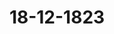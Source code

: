 ---  
schema: default  
title: 18-12-1823  
organization: Team Charlie  
notes: "<p>Description</p><p>Fünf und zwanzigste Sitzung.

Geschehen, Frankfurt den 18. December 1823.

In Gegenwart

aller in der vier und zwanzigsten Sitzung Anwesenden.

Wieder hinzugekommen war:

von Seiten der freien Städte: Herr Syndicus Dr. Gries.</p><p>§.179</p><p>Pensions= und Schuldforderung des Obersten von Mogen.

(24. Sitz. §. 185 v. J. 1822.)

Der Königlich=Baierische Herr Bundestagsgesandte, trägt Namens der Re=

clamations=Commission auf die neueste Eingabe des Obersten von Mogen zu Gedern (Zahl 28

der dießjährigen Eingaben) vor:

Der vormalige Oberrheinische Kreisoberst von Mogen habe unterm 6. Juli d. J. bei der

Bundesversammlung eine neuerliche Vorstellung eingereicht, worin derselbe vorbringe, daß

ihm die Auszahlung der auf das Großherzogthum Baden angewiesenen Rate seiner ohnehin

geringen Pension von Seite der Großherzoglich=Badischen Regierung abgeschlagen worden

sey, deren Entbehrung aber bei seiner bedrängten Lage und seinem hohen Alter ihm sehr

schwer falle; wonach er denn wiederholt bitte, ihm zum Genusse seiner vollen Pension so=

wohl, als zum Besitze seines dem ehemaligen Oberrheinischen Kreise dargeliehenen Capitals zu

verhelfen.

Was den zweiten Punct betreffe, so sey bereits in der 13. Bundestagssitzung v. J.

1820, und wiederholt in der 18. Sitzung desselben Jahres, beschlossen worden, daß sich

der Oberst von Mogen wegen Rückzahlung seines Capitals bis zur gänzlichen Auseinander=

setzung des Oberrheinischen Kreisschuldenwesens zu gedulden habe.

Hinsichtlich des ersten Punctes aber habe man in der 24. Sitzung v. 11. Juli v. J.

beschlossen, die von Seite der Großherzoglich=Badischen Bundestagsgesandtschaft abgegebene

Erklärung, wonach die Großherzoglich=Badische Regierung die Uebernahme der ihr zugewie=

senen Rate an der Pension des Obersten von Mogen ablehne, an die für das Kur= und Ober=

rheinische Kreisschulden= und Pensionswesen bestellte Subdelegations=Commission abzugeben.

Hierdurch möchte sonach der Antrag begründet seyn, auch die vorliegende neuerliche

Vorstellung des Obersten von Mogen der gedachten Commission zuzuweisen.

Sämmtliche Gesandtschaften waren damit einverstanden, daher

Beschluß:

daß die neueste Vorstellung des Obersten von Mogen an die Commission zur Ausglei=

chung des Kur= und Oberrheinischen Kreisschulden= und Pensionswesens verwiesen werde.

</p><p>§.180</p><p>Entschädigungsgesuch der ehemaligen Kurpfälzischen Erbpächter der

Gräfenauer= und Hemshöfe, wegen erlittener Kriegsschäden.

(16. Sitz. §. 104 v. J. 1823.)

Der Großherzoglich= und Herzoglich=Sächsische Herr Bundestagsge

sandte, Graf von Beust, erstattet ferneren Vortrag über das Entschädigungsgesuch der

ehemaligen Kurpfälzischen Erbpächter der Gräfenauer= und Hemshöfe, wegen erlittener Kriegs=

schäden, worin derselbe den Jnhalt der früheren und neuesten Eingaben, die in dieser hohen

Versammlung erstatteten Vorträge, die verschiedenen Erklärungen, welche die Gesandtschaf=

ten von Vaiern, Baden, Großherzogthum Hessen und Nassau in das Protokoll gelegt

haben, so wie die vorderen Bundestagöbeschlüsse wiederholt, und hiernächst folgendes Gut=

achten abgiebt:

Der vorliegende Fall scheint ganz unzweifelhaft den bekannten Bestimmungen des 30.

Artikels der Wiener Schlußacte unterzuliegen. Die Reclamanten fordern Etwas von einer

oder mehreren Deutschen Regierungen, und es ist streitig: welche die Forderung angehe?

Der Fall des angezogenen 30. Artikels, — wohlverstanden, daß die richterliche Entscheidung

über die Vorfrage, nicht über das Forderungsrecht selbst, entscheiden würde.

Gegen dieses blieben den künftig in Anspruch genommenen Regierungen alle Einwendun=

gen unbenommen.

Dieses zur Beseitigung der Zweifel der Großherzoglichen Regierungen Badens und

Hessens, wegen der Natur der in Frage liegenden Forderung, und daß sie einer landes=

gerichtlichen Erörterung nicht unterworfen werden könne. Man würde sich daher darauf

beschränken, sofort den Antrag auf Erledigung der streitigen Vorfrage zwischen den, resp.

entschädigten, hohen Regierungen der ehemaligen Rheinpfalz beider Rheinseiten, vorgängig

den gesetzmäsigen Vermittlungsversuch, zu richten, wäre nicht Großherzoglich=Badischer

Seits — und die Großherzoglich=Hessische Regierung scheint die Meinung zu theilen — die

Forderung in Frage an das ehemalige Deutsche Reich verwiesen, und auf diesen Grund

die Behauptung aufgestellt worden, daß sämmtliche Regierungen jenes ehemaligen Reichs

an der Erörterung der streitigen Vorfrage Theil zu nehmen hätten.

Die Ansicht ist unverkennbar scharfsinnig. Das ehemalige Deutsche Reich hat zwar auf=

gehört, der Deutsche Bund kann gewiß für keinen Rechtsnachfolger desselben gelten; aber wird

eine gesellschaftliche Verbindung aufgehoben, so gehen deßwegen die während derselben von

ihr eingegangenen Verbindlichkeiten nicht mit unter, sondern die ehemaligen Gesellschaftsge

nossen verhältnißmäsig (pro rata) an. Es versteht sich, daß man auch hier das Ma=

terial des Rechts nicht im Blicke habe, und dieses im zunächst vorliegenden Falle um so

weniger, je mehr die Befriedigung der an die vormalige Reichsoperationscasse gemachten

Forderungen noch in der Berathung dieser hohen Versammlung liegt.

Der — im gegenwärtigen erwähnte — Vortrag des Herrn Geheimen Raths von Lepel

in der 16. Sitzung vom 13. Mai 1822, hat bereits die Gründe angedeutet, die der Ver=

weisung der Forderung der Reclamanten an das ehemalige Deutsche Reich entgegenständen,

zugleich aber gedacht, daß den hohen Regierungen der ehemaligen Rheinpfalz die daher zu

nehmenden Einwendungen unbenommen blieben. Dieß ist unverkennbar. Es ist zugleich,

wenn auch nicht wahrscheinlich, doch denkbar, daß das Austrägalgericht über die streitige

Vorfrage zwischen den hohen Regierungen der ehemaligen Rheinpfalz sie alle frei spräche,

weil die Verpflichtung in Frage das aufgelöste Deutsche Reich berühre, und es entsteht

carum für hochgedachte Regierungen gar kein hauptsächlicher Nachtheil daraus, wenn die

oft berührte Vorfrage nur unter Jhnen ausgetragen würde, während von den Reclamanten

nie ein Anspruch gegen das ehemalige Deutsche Reich gerichtet wurde, und einleuchtet,

daß die Veiziehung aller ehemaligen hohen Genossen jenes Verbandes schon in der Form

mit einem für die Reclamanten ungemein drückenden Zeitverlust, auch anderen Schwierig=

keiten und Weitläufigkeiten, verbunden seyn würde, was dem Sinne für Gerechtigkeit und

Milde der hohen Regierungen, die die ehemalige Rheinpfalz besaßen und besitzen, am wenig=

sten entsprechen möchte.

Unter diesen Umständen dürfte der Antrag gerechtfertigt erscheinen:

hohe Bundesversammlung wolle zuvörderst aus Jhrer Mitte eine Commission zum

Versuche der Vermittlung unter den allerhöchsten und höchsten Regierungen von Bai=

ern, Baden, Großherzogthum Hessen und Nassau ernennen, und jene dazu beauftra=

gen; im Falle des Nichtgelingens jenes Ausgleichungsversuches aber, das in dem 30.

Artikel der Wiener Schlußacte festgestellte Verfahren unter den allerhöchst= und höchst=

gedachten Regierungen einleiten.

Der loco dictaturae zu druckende Vortrag wurde diesem Protokolle unter Zahl 22

angefügt.

Bei der hierauf gestellten Umfrage, machte die Königlich=Preussische Gesandt

schaft den motivirten Antrag, diesen Gegenstand vordersamst, unter Anberaumung einer

kurzen Frist, zur Jnstructions=Einholung und hierauf zu gründender Abstimmung auszusetzen,

worauf sich sämmtliche Stimmen zu dem

Beschlusse

vereinigten:

daß sowohl über die Erklärung der Großherzoglich=Badischen Bundestagsgesandtschaft

in der 15. dießjährigen Sitzung, als auch über den in dem Vortrage des Herrn Referenten

enthaltenen Antrag, mit Rücksicht auf die loco dictaturae abzudruckende Aeusserung der

Königlich=Preussischen Gesandtschaft (Beilage Ziffer 23), am 19. Februar künftigen Jah=

res abzustimmen sey.</p><p>§.181</p><p>Besoldungs= und Pensions=Rückstände der zum vormaligen Reichskam

mergerichte gehörenden Personen betreffend.

(21. Sitz. §. 133 d. J.)

Präsidium wolle, in Folge Beschlusses der 17. dießjährigen Sitzung (§. 107), das

Protokoll zur Abgabe der noch rückständigen Abstimmungen über die Besoldungs- und

Pensions=Rückstände der Reichskammergerichts=Jndividuen eröffnen.

Würtemberg. Seine Königliche Majestät haben Sich schon früher für möglichst

liberale Behandlung der reichskammergerichtlichen Sustentationssache erklärt. Wenn daher

gleich hinsichtlich der ersten, in dem Commissionsberichte vom 15. Juli dieses Jahres auf

geworfenen Frage: wem und wie viel an Rückständen bezahlt werden solle?

nicht jede der bezeichneten vier ersten Classen dieselben Rücksichten in Anspruch nehmen kann;

so sind Allerhöchstdieselben doch geneigt, einer zu Stande kommenden Vereinigung

zur Befriedigung der im Commissionsberichte angeführten, übrigens aber noch genau zu

prüfenden und nach Umständen zu berichtigenden, Rückstandsforderungen jener vier Classen

beizutreten.

Dagegen hat man in Beziehung auf die unter Num. 5 des Commissionsberichtes auf=

geführte Ersatzforderung des Grafen Reigeröberg zu bemerken, daß die, Würtemberg betref=

fende Rate schon im Jahre 1818 vollständig an denselben berichtigt worden ist, mithin

eine weitere diesseitige Theilnahme an den von einigen Bundesstaaten noch nicht übernom=

menen Veiträgen nicht in Anregung kommen kann.

Was sodann die zweite, im Commissionsberichte aufgeworfene, Frage betrifft; auf

welchem Wege die übernommen werdenden Rückstandsforderungen ge

deckt werden sollen? so weisen sowohl die gepflogenen früheren Verhandlungen, als

der Bundestagsbeschluß vom 14. Juli 1817, §. 3, auf die bis zu Ende des Jahres 1816

einzuzahlen gewesenen Beiträge (Kammerzieler) als das zunächst liegende Deckungsmittel

hin. Es wird dieses, neben Benutzung der weitern, in der Königlich=Sächsischen Abstim=

mung zum Protokolle der 18. Sitzung vom 26. Juni dieses Jahres nachgewiesenen Activ=

ausstände und Cassenvorräthe, um so weniger übergangen werden können, als nach dem

Commissionsberichte gerade darin, daß so bedeutende Summen dieser Beiträge im Rück=

stande haften, der Grund der Entstehung der jetzt noch zu deckenden Forderungen liegt.

Wenn nun auch davon ausgegangen wird, daß einzelne dieser Rückstände durch Um=

stände zu rechtfertigen seyn dürften, mit welchen eine vollständige Nachzahlung nicht verein=

bar wäre; so trifft dieses doch voraussichtlich nicht bei dem größeren Theile zu, auf jeden

Fall aber ist dieses noch Gegenstand näherer Untersuchung und einer einzuleitenden möglichst

abgekürzten Liquidation.

Der Besorgniß eines, hiermit verbundenen, unbestimmten und für die Betheiligten be=

drückenden Aufschubs, würde am leichtesten eine Vereinigung sämmtlicher Bundesstaaten be=

gegnen, wodurch einem aus der Mitte derselben zu wählenden und in den Personen der

betreffenden Bundestagsgesandten in Frankfurt zusammentretenden Ausschusse von fünf Bun=

desgliedern, die Befugniß zu einem abgekürzten Liquidations=Verfahren übertragen würde.

Dieses könnte damit beginnen, daß eine genaue Aushebung der jedem Bundesstaate auf=

zurechnenden Rückstände eingeleitet und damit sogleich eine besondere Nachweisung der Be=

gründung derselben im Einzelnen, unter Bezeichnung der Landestheile, auf welchen, und der

Zeit, für welche sie haften, verbunden würde. Jede Bundesregierung würde sich über das

ihr zugehende Rückstands=Verzeichniß binnen einer kurzen Frist von etwa drei Monaten er=

klären, und in Fällen, wo die Liquidität wirklich zweifelhaft oder bestritten ist, zugleich die

Summe, welche sie im Vergleichswege anbieten will, bezeichnen.

Nach Eingang sämmtlicher Erklärungen, oder Ablauf jener Frist, würde die aufgestellte

Commission die nach Ergebnis der eingegangenen Erklärungen etwa noch besondern Zwei=

feln unterliegenden allgemeinen und durchgreifenden Grundsätze, mit Ausschluß jeder künf=

tig daraus etwa abzuleitenden analogen Anwendung in anderen Fällen, feststellen und solche

der engern Versammlung sofort zur Genehmigung vorlegen.

Protok. d d. Bundesvers. XV. Bd.

Nach Ablauf der auf die ertheilte Genehmigung der aufgestellten Grundsätze folgenden

sechs Wochen, würde sodann die Commission die Liquidität der Rückstandsposten der einzelnen

Bundesstaaten entweder durch Annahme eines der Verbindlichkeit entsprechend erachteten Aner=

bietens des betreffenden Bundesstaates, oder durch eine, nach den aufgestellten allgemeinen

Grundsätzen ausgesprochene, compromissarische Entscheidung definitiv erledigen.

Erst wenn auf diesem, oder einem ähnlichen, möglichst abgekürzten Wege die als liquid

anzunehmende Totalsumme der Kammerzieler=Rückstände bis 1816 incl. genau bestimmt

und der Bestand der disponibeln Ausstände überhaupt festgestellt ist, wird ein definitiver

Beschluß über die Ausdehnung, in welcher die vorliegenden Forderungen zur Berichtigung

anerkannt werden wollen, gefaßt, das etwa noch auf andere Weise zu deckende Deficit be=

stimmt und der Concurrenzfuß festgesetzt werden können, wozu inzwischen die provisorische

Bundesmatrikel sich in verschiedenen Beziehungen vorzugsweise empfehlen dürfte.

Kurhessen. Die Gesandtschaft befinde sich noch ohne Jnstruction.

Großherzogthum Hessen. Die Gesandtschaft ist von ihrem höchsten Hofe be=

auftragt, in Bezug auf den in der 25. Sitzung vom 15. Juli 1822 vorgetragenen, §. 197

des Protokolls erwähnten Commissionsbericht, die Besoldungs- und Pensions-Rückstände der

Reichskammergerichts=Individuen betreffend, sich in nachstehender Weise zu erklären:

Die I. Classe der Jndividuen, von welchen die Frage ist, besteht aus den besolde=

ten Mitgliedern des Kammergerichts.

Daß diese einen rechtlich begründeten Anspruch auf Zahlung ihrer Besoldungsrückstände

haben, unterliegt keinem Zweifel. Da indessen ihre Besoldungen bekanntlich auf die Kam=

merzieler radicirt waren; so haftet jener Anspruch zunächst auf den rückständigen Kammer

zielern, und es entspricht daher dem erwähnten Rechte der besoldeten Cameralen die Ver=

pflichtung zur Nachzahlung der bis zu Ende des Jahres 1816 rückständigen Kammerzieler, -

eine Verpflichtung, die an sich so klar ist, daß irgend ein Widerspruch dagegen sich wohl

nicht erwarten läßt.

Die Vertheilung der Besoldungsrückstände auf die Bundesstaaten, nach Maaßgabe der

bestehenden Bundesmatrikel, wäre eben so viel, als einen neuen nicht verpflichteten Schuld

ner an die Stelle des noch vorhandenen verpflichteten substituiren.

Hiernach wäre die Liquidation und Zahlung der bis zu Ende 1816 erwachsenen Kam

merzieler=Rückstände zu beschliessen, worauf auch bereits in mehreren zum dießjährigen Pro

tokolle gekommenen Abstimmungen angetragen worden ist.

Es ist freilich unverkennbar, daß sich der Liquidation sehr bedeutende Schwierigkeiten

entgegenstellen.Die Commission hat in ihrem mit großer Umsicht und Genauigkeit abgefaßten Berichte

darauf aufmerksam gemacht, und hierdurch den Wunsch, durch andere Auskunftsmittel solche

zu umgehen, genügend motivirt.

Wenn indessen die betheiligten Staaten, zu welchen anerkanntermaßen das Großherzog=

thum Hessen nicht gehört, über irgend eine schleunige Beendigung der vielfach bei der Li=

quidation vorkommenden Anstände sich vereinigen wollten, so würde man doch zum Ziele

gelangen. Vielleicht würde es zweckmäsig befunden, die Form zu wählen, daß eine, aus

Mitgliedern der Bundesversammlung zusammengesetzte, schiedsrichterliche Commission, entwe=

der für jeden einzelnen streitigen Punct, oder für alle Puncte dieser Art, ein= für allemal

in beliebiger Weise beistimmt, nach Recht und Billigkeit darüber zu entscheiden hätte.

Von dem Resultat dieser Operation würde dann zunächst die Befriedigung der ersten

Classe durch unmittelbare Hinweisung an die betreffenden Staatscassen abhangen.

Jn die II. und III. Classe setzt der Commissionsbericht die Canzleipersonen. Der

hierauf sich beziehende Commissionsvorschlag ist durch Rücksichten, sey es der Humanität

und Billigkeit, sey es des Rechts, so wohl begründet, daß man, unter der Voraussetzung

der allgemeinen Annahme, demselben beizustimmen erbötig ist.

Auf Hinweisung an diejenigen Staaten, welche zur kammergerichtlichen Sustenta

tionscasse beizutragen hatten, glaubt man darum nicht eingehen zu können, weil hier nicht

von Zahlungen, welche dieser Casse obliegen, die Rede ist. Uebrigens möchte vor allem es

darauf ankommen, ob die Stimmenmehrheit sich für Liquidation und Nachzahlung der

Kammerzieler=Rückstände vereinigen werde.

Jn diesem Falle wäre es wohl am räthlichsten, das Resultat der Liquidation abzu=

warten, um zu sehen, ob und wie viel von den Rückständen nach Befriedigung der ersten

Classe übrig bleibe, indem die Verwendung des etwa sich ergebenden Restes zu Gunsten der

Canzleipersonen wohl unbedenklich zugegeben werden würde.

Bis dahin könnte auch die Vereinigung über das Maaß der Befriedigung ausgesetzt

bleiben. Vorläufig will man jedoch bemerken, daß ein rechtlicher Grund zur vollstän=

digen Berichtigung der vor 1804 entstandenen Rückstände nicht vorzuliegen scheint.

Bekanntlich waren diese rückständigen Besoldungstheile auf die Taxgefälle angewiesen,

die schon seit 1768 nicht mehr zur vollständigen Befriedigung hinreichten.

Da es nun jedenfalls sehr zweifelhaft ist, ob, wenn das Deutsche Reich fortbestanden

hätte, dasjenige noch geschehen wäre, was von 1768 bis 1806 nicht erfolgte, nämlich die

Ausmittlung eines Zahlungsfonds; so kann man gewiß durch eine jetzt erfolgende, im Be

trag reducirte Zahlung das Maaß der Gerechtigkeit und Billigkeit für erschöpft halten.

Anders verhält es sich mit den seit 1804 entstandenen Rückständen, indem die Fürsorge

des damaligen Kurfürsten Reichserzkanzlers bewirkt hatte, daß bei fortgewährtem Bestande

des Reichskammergerichts diese Rückstände allmählig bezahlt worden wären.

Ein völlig genügender Grund zur Begünstigung der lebenden Canzleipersonen vor den

Erben der verstorbenen, hinsichtlich der vor 1804 entstandenen Rückstände, möchte in den frü=

her einmal dafür angeführten Neben=Emolumenten und in dem Aufhören des Genusses dersel

ben seit 1806, nicht zu finden seyn, weil solche rein zufällig gewesen zu seyn scheinen.

Jedenfalls aber werden die seit 1804 entstandenen Rückstände, welche die Erben des

am 16. April 1815 verlebten Protonotars Eder und des am 5. April 1816 gestorbenen

Lesers Dielmann zu fordern haben (Seite 2 der Beil. zum Prot. der 12. Sitz. v. 20.

Februar 1817), den übrigen seit 1804 entstandenen Rückständen zu assimiliren seyn.

Die Kammergerichtsboten, im Commissionsberichte zur ersten Classe gerechnet, dürften

eher in die zweite gehören.

Zur IV. Classe — die Advocaten und Procuratoren umfassend — beschränkt man sich

auf die Bemerkung, daß eine vollkommene Verbindlichkeit zur Bezahlung der hier befragten

Summe nicht vorhanden ist, daß daher, was etwa hievon gezahlt werden sollte, nach der

Bundesmatrikel zu vertheilen wäre.

Zu V. — die Forderung des Herrn Grafen von Reigersberg betreffend — bemerkt man,

daß, da solche für den Antheil des Großherzogthums Hessen berichtigt ist, eine nochmalige

diesseitige Theilnahme daran nicht verlangt werden kann.

Dänemark, wegen Holstein und Lauenburg. In der 25. Sitzung von 1822

wurde der Beschluß gefaßt, den gutachtlichen Commissionsbericht über die in Anspruch genom=

menen Besoldungs= und Pensions=Rückstände der zum vormaligen Reichskammergerichte gehö=

renden Jndividuen den höchsten Regierungen zur Jnstructions=Ertheilung vorzulegen.

Diesem zufolge ist der Königliche Gesandte zu nachstehender Erklärung angewiesen worden.

Die im Jahre 1816 bei dieser hohen Versammlung angebrachten Gesuche der oben er=

wähnten Jndividuen, umfassen einen zwiefachen Gegenstand, nämlich: angebliche bis zu

Ende des Jahres 1816 begehrte Gehalts= und Pensions=Rückstände, und Feststellung einer

lebenslänglichen Pension, angerechnet vom Jahre 1817.

Die höchst traurige Lage verschiedener dieser Jndividuen, machte es wünschenswerth,

selbst dringend, den zweiten Gegenstand baldigst und mit höchster Milde zu erledigen zu

suchen, und daher nicht tief in die Erörterung der Rechtsgründe einzudringen, die zu Be=

stimmung einer lebenslänglichen Pension von ihnen zway angegeben wurden, allein von

denen verschiedene eine genauere Prüfung wohl nicht erlauben konnten.

Durch die Milde und Gnade sämmtlicher Deutschen Regierungen wurden diese Pensionsge=

suche, auf die freigebigste Weise, mittelst Beschlusses vom 14. Juli 1817, regulirt, nach welchem

nicht nur allen früher mit Gehalt versehenen Personen, ohne die Dauer ihrer Anstellung

in Anschlag zu bringen, derselbe als Pension ungekürzt gelassen wurde, einigen sogar eine

erhöhete ertheilt ward, sondern auch vielen, die keinen Gehalt bezogen hatten, lebensläng=

liche Pensionen bewilligt wurden.

Seine Majestät der König haben ohne Unterlaß hierzu mitgewirkt; Allerhöchstdieselben

haben nach Auflösung des Deutschen Reichs, selbst in den Zeiten, in denen das Herzogthum

Holstein von fremden Truppen überzogen war, bis zu Ende des Jahres 1816, alle Ma=

trikularbeiträge für dasselbe leisten, selbst anfangs 1817 mehr als das Doppelte derjenigen

Summe zahlen lassen, die zur Sustentation der kammergerichtlichen Jndividuen von dieser

hohen Versammlung als ein subsidium charitativum in Vorschlag gebracht worden war;

und haben sogar in der 39. Sitzung von 1817 Allerhöchstihre Bereitwilligkeit erklären lassen,

die Holstein als Pensionärs zugedachten Personen übernehmen zu wollen, sollte auch die

Naturalvertheilung derselben nicht allgemein beliebt werden.

Seine Majestät der König haben mithin nicht nur alle Verpflichtungen des Herzog=

thums Holstein, selbst in den dieses Land schwer drückenden Zeiten, erfüllen lassen, son=

dern auch der Stimme der Gnade und der Freigebigkeit ausschließlich Gehör gegeben, so

lange davon die Rede war, verdiente und hülfsbedürftige Männer, ohne genaue Erörterung

der behaupteten Rechtsgründe, von drückenden Nahrungssorgen zu befreien.

Durch den Beschluß vom 14. Juli 1817 ist dieses erreicht worden; die Alimentation

derselben ist für ihre Lebenszeit auf die freigebigste Art gesichert, und es ist daher nur noch

die Rede von dem ersten Gegenstande ihres Gesuches, nämlich von Berichtigung angeblich

rückständiger Gehalte und Pensionen.

Je mehr die hohe Versammlung schon längstens erkannte, daß die zu Berichtigung

jener Ansprüche erforderlichen Mittel beschränkt sind, und der vorliegende Commissionsbe=

richt dieses noch näher entwickelt, desto mehr wird es Pflicht der Gerechtigkeit, die Rechts=

gründe zu prüfen, auf welche jene Ansprüche gestützt werden. — Von diesem Gesichtspuncte

ist eine hohe Versammlung auch ausgegangen, indem sie in dem erwähnten Beschlusse die

Erörterung der Rechtsgründe ausdrücklich vorbehalten hat. Es ist kein Grund vorhanden,

von diesem Beschlusse abzuweichen und jene Bestimmung unerledigt zu lassen; bis jetzt ist

sie jedoch noch nicht vollständig erfüllt worden, und mehrere Fragen scheinen einer näheren

Prüfung noch unterworfen werden zu müssen. So z. B. ob der Reichsdeputations=Haupt=

schluß von 1803 auf die Reclamanten, wie sie es behaupten, auch wirklich anwendbar seyn

könne, wiewohl er drei Jahre vor Auflösung des Kammergerichts gefaßt worden ist, und

desselben auch entfernt nicht erwähnen konnte? ob durch von dem Fürsten Primas einseitig

bestimmte Gehalte und Pensionen den Regierungen irgend eine rechtliche Verbindlichkeit auf

gelegt werden konnte?

Da nun erst, nach einer genauen Prüfung aller Rechtsgründe, der nothwendige Be=

darf zu Befriedigung der rechtlichen Ansprüche ausgemittelt werden kann, und Seine Ma

jestät der König, die alle frühere Verbindlichkeiten auf das genaueste erfüllt haben, nicht

gemeint seyn können, neue Lasten zu übernehmen, wozu keine rechtliche Verpflichtung vor

liegen möchte; so ist die Königliche Gesandtschaft angewiesen worden, darauf anzutragen:

daß die im Beschlusse vom 14. Juli 1817 vorbehaltene Erörterung der Rechtsgründe noch

näher vorgenommen werden möge, um so mehr, als schon jetzt es höchst wahrscheinlich ist,

daß, wenn auch nur ein Theil der in dem Commissionsberichte bezeichneten Matrikular

Rückstände für exigibel, und einige Ansprüche für unbegründet erachtet werden sollten, die

vorhandenen Mittel hinreichend seyn dürften, die gerechten Ansprüche zu befriedigen, ohne

der Gesammtheit neue Lasten aufzubürden.

Zu solchen, nach den Ansichten der Königlichen Regierung unbegründet erscheinenden,

Forderungen dürfte auch die des Herrn Grafen von Reigersberg gehören. Wenn endlich

die Königliche Regierung, selbst nach Auflösung des Kammergerichts, und bis zu dem Ende

von 1816, alle Matrikularbeiträge geleistet, und eine Verbindlichkeit zu Befriedigung der An

sprüche des Herrn Grafen von Reigersberg nie anerkannt hat, so hat es dieselbe befremden

müssen, in der Königlich-Baierischen Abstimmung sich als im Rückstande mit einer im

Rechte begründeten Schuld aufgeführt zu sehen, und der Königliche Gesandte ist ange=

wiesen, sich dagegen auf das bestimmteste zu verwahren.

Niederlande, wegen des Großherzogthums Luxemburg. Gleichwie der

König, mein Herr, dieser Angelegenheit, von dem Augenblicke an, als die Bundesver

sammlung sich damit zu beschäftigen berufen war, nicht allein Seine ganze Aufmerksamkeit,

sondern auch die wohlwollendste Theilnahme geschenkt haben; so auch sind Seine Majestät

jetzt, wo es sich um gänzliche Erledigung derselben handelt, von gleichen Gesinnungen

durchdrungen; und Allerhöchstsie versprechen Sich, daß es dieser hohen Versammlung — geleitet

von Ansichten der Billigkeit und großmüthiger Fürsorge, zur Ehre des Deutschen Namens

und der alten Deutschen Reichsverfassung, aus welcher der betreffende Gegenstand auf uns

übergegangen ist- gelingen werde, solchen zu einem gemeinsam entsprechenden Endresultate

zu fördern und hinzuführen.

Wohl ist es zu wünschen, und eine heilige und schöne Pflicht der Bundesregierungen,

so wie deren hier versammelten Organe, dahin zu wirken, daß die billigen Forderungen

an unsere Zeit befriedigt werden; und die Acten der Bundesversammlung liefern das er=

freuliche Resultat, daß der Geist der Gerechtigkeit, wie der des menschenfreundlichsten Wohl=

wollens vorgeleuchtet habe. Möge er immerdar und hauptsächlich bei den wenigen, noch

übrigen, Hauptanforderungen vorherrschen! um so zuverlässiger wird dabei jene goldne

Mittelstraße beobachtet werden, auf welcher keine zudringliche, unstatthafte Zumuthung auf=

kommen kann, ohne durch ein angemessenes, gewissenhaft begründetes, standhaftes Festhalten

an dem guten Rechte in die gehörigen Schranken und in ihre natürlichen Grenzen verwiesen

zu werden.

Jn dem vorliegenden Falle findet sich der Großherzoglich=Luxemburgische Bundes=

tagsgesandte berufen, sich dem eben so klaren, als zu bestimmten und erschöpfenden Sätzen

anleitenden, Königlich=Sächsischen Voto im §. 114 der 18. dießjährigen Sitzung, seinem

ganzen Umfange nach, anzuschliessen. Es möchte wohl nicht zu bezweifeln seyn, daß, wenn

in solcher Art der betreffende Gegenstand nochmals näher in Betrachtung gezogen und be=

leuchtet werden würde, die Gründe eigentlicher Berechtigung für die Betheiligten immer

mehr hervortreten werden. Auch das Maaß der Billigkeit wird darin eine Grenze finden.

Was Activum sey, ist zwar im Allgemeinen bekannt; nicht aber was als exigibel angesehen

oder verworfen werden müsse.

In eventum hat sich der Gesandte nun besonders dafür zu erklären, daß Seine Ma=

jestät, wenn die Uebernahmssumme demnächst wird ausgemittelt seyn, in dieser Hinsicht

nur allein den dermaligen Matrikularfuß als einzig anwendbar anzuerkennen vermögen.

Ausserdem aber will der König, um zur befinitiven und baldigen Erledigung der gan=

zen Angelegenheit möglichst beizutragen, sowohl zur vollen Deckung der als Rückstand für

Luxemburg aufgeführten und angegebenen Summe, als auch zur Befriedigung der, wenn

schon streng rechtlich nicht gegründeten, Gräflich-Reigersbergischen Forderung, ohne alle

weitere Consequenz und Präjudiz, ein= für allemal und zu diesem zwiefachen Zwecke, eine

runde Summe von 1000 Fl. rhein. huldreichst übernehmen, wenn und sobald von Seiten

sämmtlicher Bundesstaaten eine gleiche Geneigtheit wird ausgesprochen, und die Angelegen=

heit überhaupt, nach unmaaßgeblicher Anleitung der in der Königlich=Sächsischen Abstim=

mung specificirten Anhaltspuncte, als vollkommen ins Reine gestellt erscheinen wird.

Großherzoglich= und Herzoglich=Sächsische Häuser. Der Gesandte ist

angewiesen, der Königlich=Sächsischer Seits in der 18. Sitz. §. 114, über die Nothwendig=

keit einer näheren Uebersicht der fraglichen Forderungen und der zu deren Befriedigung vor=

handenen Mittel, erfolgten Erklärung beizutreten, jedoch zu jeder neuen Anlage, deren

es ohnehin nicht bedürfen würde, die Beiträge abzulehnen.Braunschweig und Nassau: stimmt für die Curie wie Hanover, mit dem Be=

merken, die Ansicht der Herzoglich=Nassauischen Regierung gehe dahin, daß dieser Gegen=

stand in drei Fragen zerfalle:

1) ob die Verwendung der rückständigen Kammerzieler und Zinsen der Sustentations=

Casse=Capitalien zur Deckung der reclamirten Pensionsrückstände alo Grundsatz anzuerken=

nen sey?

2) ob der Souverain die Verbindlichkeit zur Zahlung derjenigen Kammerzieler=Rück

stände, welche auf die vormaligen, späterhin mediatisirten Reichsstände fallen, vorbehaltlich

seiner deßfallsigen Ansprüche an die Standesherren, zu übernehmen habe? und

3) ob der noch etwa erforderliche Zuschuß zu diesen Rückständen nach der jetzigen

Bundesmatrikel geschehen soll, oder nach der früheren Matrikel, wie sie nach dem Lüne

viller Frieden und nach dem Reichsdeputations=Schlusse v. 1803 noch in Anwendung gewesen,

zum Grunde zu legen sey?

Auf die erste und zweite Frage äussere sich Nassau bejahend; auf die dritte aber dahin,

daß die Berichtigung nach der alten Reichsmatrikel geschehe.

Mecklenburg=Schwerin und Mecklenburg=Strelitz. Gesandter wird sich

beeilen, die Abstimmung nachzubringen.

Oldenburg, Anhalt und Schwarzburg: werden um so weniger in dem

Falle seyn, daß bei ihnen eine Verbindlichkeit zu ferneren Beiträgen angenommen

werden kann, als noch in dem in der 25. Sitzung v. 15. Juli 1822 über die vorliegende

Angelegenheit erstatteten Commissionsvortrage die benannten Staaten unter denjenigen

aufgeführt worden, welche mit Kammerzielern bis zum 31. December 1816 nicht im Rück

stande geblieben. Eben so ist der diesseitige Beitrag zu dem Vorschusse des Grafen von

Reigersberg vor längerer Zeit berichtigt.

Dennoch kann die Gesandtschaft die Geneigtheit ihrer höchsten Committenten erklären,

nach Maaßgabe des zweiten Commissionsvorschlages, die S. 772 des Prot. ausgewor=

fenen Beiträge zu einer allgemeinen matrikularmäsigen Ausschreibung von 50,000 Fl.

zu entrichten, wenn die Erklärungen der übrigen Staaten, namentlich auch wegen Ue=

bernahme der zu 27,795 Fl. 47 Kr. berechneten Rückstände der besoldeten Kammergerichts

personen, es möglich machen, die Angelegenheit auf diesem Wege durch allgemeines Ein=

verständniß völlig zu erledigen.

Was die Ansprüche der Advocaten und Procuratoren betrifft, wird man sich, nach Lage

der Sache, die nähere Aeusserung noch vorbehalten können.

Hohenzollern, Liechtenstein, Reuß, Schaumburg=Lippe, Lippe und

Waldeck. Der Gesandte der 16. Stimme zeigt für Hohenzollern=Hechingen an,

daß Seine Durchlaucht dem Antrage, die Rückstände nach der Matrikel leisten zu lassen, wenn

die Mehrheit sich dafür ausspricht, beitreten; Höchstihren Beitrag zu dem Vorschusse des Herrn

Grafen von Reigersberg haben Höchstdieselben schon vor geraumer Zeit entrichten lassen,

Seine Durchlaucht, der Fürst zu Hohenzollern=Sigmaringen, finden, was den

ersten Theil des Commissionsberichts betrifft, angemessen, daß die Rückstände für die besolde=

ten Mitglieder des Kammergerichts, die rückständigen Gehalte für das noch lebende Canzlei=

personale, und die rückständige Besoldung verstorbener Canzleipersonen bezahlt werden. Seine

Hochfürstliche Durchlaucht erachten in Rücksicht auf die Gerechtigkeit der Forderung, und die

bedrängte Lage der Witwen und Erben, nicht einmal dem Rechte angemessen, daß bei den letz=

tern Rückständen eine Reduction eintrete.

Vielmehr würde die in Antrag gebrachte Herabsetzung für die Forderung der Advocaten

und Procuratoren in Anwendung zu bringen seyn, da diese nicht unter die Besoldeten gehören.

Zu der in Anregung gebrachten Forderung des Herrn Grafen Reigersberg, ist der dies=

seitige Beitrag schon lange geleistet.

Jn Beziehung auf die zweite Frage:=

wie diese rückständigen Forderungen in der Wirklichkeit zu decken seyen?

sind Seine Hochfürstliche Durchlaucht den Anträgen der Commission, besonders wegen einer

nach der Bundesmatrikel vorzunehmenden Repartition, vollkommen beigetreten, so weit diese

Reste nicht eventuell von Baiern und Würtemberg übernommen werden.

Die diesseitigen Schuldigkeiten an Kammerzielern bis 1816 sind vollständig berichtigt.

Was hieran aussteht, gehört unter die widersprochenen illiquiden Ansätze, welche der Gegen=

stand eines veralteten und unentschiedenen Processes geworden sind. Es ist darüber schon

in der diesseitigen Abstimmung vom 19. Juni 1817 (36. Sitz.) Erwähnung gemacht, und

aus diesem Grunde darauf angetragen worden, daß die noch erforderlichen Beiträge, so weit

Seine Hochfürstliche Durchlaucht hierzu concurriren sollen, nicht nach der vormaligen Ord=

nung der Kammerzieler, sondern nach der Bundesmatrikel umgelegt werden mögen, indem

man sich hierorts gegen die erstere in obiger Beziehung verwahren müßte.

Mit dieser einzigen Beschränkung, sind Seine Hochfürstliche Durchlaucht übrigens voll=

kommen bereit, allen jenen Anträgen beizutreten, welche zu endlicher Beruhigung einer,

großentheils auf strenger Gerechtigkeit beruhenden, Reclamation gereichen mögen. Sie

wollen Sich jedoch darüber, da dieser Gegenstand zu fernerer Berathung gelangen wird,

Jhre endliche Erklärung vorbehalten.

Protok. d. d. Bundesvers. XV. Bd.

Hierauf wurde

beschlossen:

die vorliegenden, so wie die noch ferner eingehenden Abstimmungen an die betreffende

Commission abzugeben, um, auf den Grund derselben, möglichst bald weitere Vorschläge zu

endlicher Erledigung dieser Angelegenheit zu machen.</p><p>§.182</p><p>Des Kur= und Oberrheinischen Kreises Pensions= und Schuldenwesen,

insbesondere das Pensionsgesuch des Christian Joseph Dieze, als

vormaligen General=Münzwardein, betreffend.

(21. Sitz. §. 131 d. J.)

Jn Folge Beschlusses der 21. dießjährigen Sitzung (§. 131) wurden über das Pen

sionsgesuch des Christian Joseph Dieze, als vormaligen General=Münzwardein, die rück=

ständigen Erklärungen zu Protokoll gegeben, von

Baden. Die Großherzogliche Gesandtschaft ist angewiesen, sich jeder weitern Aus=

führung darüber zu enthalten, daß dem Pensionsgesuche des Christian Joseph Dieze, als

vormaligen Münzwardein des Kur= und Oberrheinischen Kreises, überall nicht das strenge

Recht zur Seite stehe.

Die in der 55. Sitzung des Jahres 1817 (§. 409) abgegebene Erklärung des Groß

herzoglichen Hofes ist in dieser Beziehung auch jetzt noch so maaßgebend, daß sie jede

Wiederholung überflüssig macht, besonders, da sich auch die Herren Bundestags=Referenten

in ihrem in der 5. dießjährigen Sitzung (§. 36) erstatteten Vortrage hiermit einverstanden er=

klären. Es würde sich daher nur noch fragen können, in wie fern die Großherzogliche

Regierung gesonnen sey, den Billigkeitsgründen Gehör zu geben, die sowohl von Seiten

der Commission, als der Herren Bundestags=Referenten für die Pensionirung des Recla=

manten angeführt worden sind.

Was diese Frage betrifft, so hat die Großherzogliche Gesandtschaft das Bedauern

ihres höchsten Hofes auszudrücken, daß derselbe sich ausser Stand befinde, dem ihm dieser=

halb gemachten Ansinnen zu entsprechen. Zugleich ist sie beauftragt, dasjenige zu wieder=

holen, was sie in Bezug auf ein ganz ähnliches Pensionsgesuch des Obersten von Mogen

in der 20. Sitzung v. J. 1822 (§. 169) der hohen Bundesversammlung vorzutragen die

Ehre hatte.

Dem zufolge drückt die Gesandtschaft den angelegentlichen Wunsch aus, daß das

Großherzogthum Baden, das sich gleichfalls zu den Gläubigern des Kur= und Ober=

rheinischen Kreises zählt, in Zukunft zum mindesten mit Anforderungen zu provisorischer

Uebernahme fernerer Lasten verschont bleiben, und daß vielmehr die Lösung aller ähnlichen

Fragen in der definitiven Regulirung dieser so lange verzögerten Sache gefunden werden möge.

Kurhessen. Die günstigen Erklärungen, welche von mehreren, durch den Beschluß

der Bundesversammlung vom 6. März d. J. hierzu veranlaßten Regierungen (§. 83, S. 149

des dießjähr. B. T. Prot.) für die Bewilligung eines dem Münzwardein=Adjunct Chr.

Jos. Dieze, vom Anfange dieses Jahres an bis zu erfolgter Entscheidung über seine Pen=

sions=Reclamation, zu entrichtenden Unterhaltsbetrag von 800 Fl. erfolgten, sind sämmtlich

von dem Umstande abhängig gemacht und bedingt worden:

daß alle übrige betheiligte Regierungen ihre Rate ebenfalls bewilligen würden.

Da nun aber von der K. Preussischen verehrlichen Gesandtschaft in der 21. Sitz. (§. 131

Prot.) erklärt worden ist, daß man sich in der Hoffnung einer baldigen Erledigung

des

des Ober= und Kurrheinischen Kreisschuldenwesens veranlaßt finde, die angetragene proviso=

rische Bewilligung, von der jetzo die Rede ist, bis zu der vorgängig nöthigen befinitiven Re=

gulirung des Concurrenzbetrags auszusetzen; so ist Kurfürstliche Gesandtschaft angewiesen

worden, dieser Erklärung auch ihres Orts, und zwar um so mehr beizutreten, als überhaupt

der Anspruch des Reclamanten auf eine Pension noch nicht anerkannt, vielmehr von Seite

der Großherzoglich=Badischen Regierung §. 409 S. 808 des Prot. v. J. 1817 widersprochen

worden ist, und die provisorische Bewilligung eines Theils derselben für eine vorläufige An=

erkennung des Anspruchs angesehen werden möchte, während die Frage: ob der Reclamant

überhaupt Pension zu verlangen berechtigt sey? bei der zu Regulirung dieser Gegenstände ange=

ordneten Commission noch nicht hinlänglich instruirt, also noch weniger entschieden und vor

erst noch zu der Erörterung bei dieser letzteren geeignet ist.

Braunschweig und Nassau für Nassau: erklärt seine Bereitwilligkeit, die für

dasselbe begutachtete Rate mit 80 Fl. an der dem Münzwardein Dieze zugedachten Un=

terstützung vorläufig auszahlen zu lassen, in so fern alle übrigen betheiligten Staaten der

angetragenen Verwilligung ebenfalls beistimmten.

Hierauf wurde

beschlossen:

die Entscheidung über das Gesuch des Christian Joseph Dieze bis zur definitiven Erledi=

gung des Pensions= und Schuldenwesens auszusetzen; übrigens aber bei dieser Gelegenheit

die subdelegirte Commission zur Auseinandersetzung des Kur= und Oberrheinischen Kreises

Pensions= und Schuldenwesens durch die betreffenden Gesandtschaften zu ersuchen, über den

Stand ihrer Verhandlungen sobald als möglich Bericht zu erstatten.

Folgen die Unterschriften.</p>"  
resources:  
- format: png  
  name: Page 613 [179].png  
  url: ../../Protokolle_BV_15_1823/18-12-1823/Page 613 [179].png  
- format: png  
  name: Page 614 [179-180].png  
  url: ../../Protokolle_BV_15_1823/18-12-1823/Page 614 [179-180].png  
- format: png  
  name: Page 615 [180].png  
  url: ../../Protokolle_BV_15_1823/18-12-1823/Page 615 [180].png  
- format: png  
  name: Page 616 [180-181].png  
  url: ../../Protokolle_BV_15_1823/18-12-1823/Page 616 [180-181].png  
- format: png  
  name: Page 617 [181].png  
  url: ../../Protokolle_BV_15_1823/18-12-1823/Page 617 [181].png  
- format: png  
  name: Page 618 [181].png  
  url: ../../Protokolle_BV_15_1823/18-12-1823/Page 618 [181].png  
- format: png  
  name: Page 619 [181].png  
  url: ../../Protokolle_BV_15_1823/18-12-1823/Page 619 [181].png  
- format: png  
  name: Page 620[181].png  
  url: ../../Protokolle_BV_15_1823/18-12-1823/Page 620[181].png  
- format: png  
  name: Page 621[181].png  
  url: ../../Protokolle_BV_15_1823/18-12-1823/Page 621[181].png  
- format: png  
  name: Page 622[181].png  
  url: ../../Protokolle_BV_15_1823/18-12-1823/Page 622[181].png  
- format: png  
  name: Page 623[181].png  
  url: ../../Protokolle_BV_15_1823/18-12-1823/Page 623[181].png  
- format: png  
  name: Page 624[181].png  
  url: ../../Protokolle_BV_15_1823/18-12-1823/Page 624[181].png  
- format: png  
  name: Page 625[181].png  
  url: ../../Protokolle_BV_15_1823/18-12-1823/Page 625[181].png  
- format: png  
  name: Page 626[181-182].png  
  url: ../../Protokolle_BV_15_1823/18-12-1823/Page 626[181-182].png  
- format: png  
  name: Page 627[182].png  
  url: ../../Protokolle_BV_15_1823/18-12-1823/Page 627[182].png  
category:   
  - Protokolle_BV_15_1823  
maintainer: Isaac Laryea  
maintainer_email: i.laryea.21@abdn.ac.uk  
---